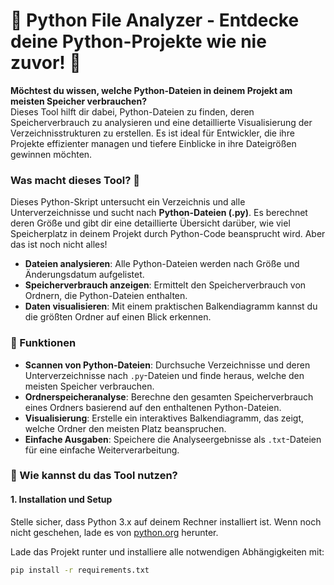 # 📂 Python File Analyzer - Entdecke deine Python-Projekte wie nie zuvor! 🚀

**Möchtest du wissen, welche Python-Dateien in deinem Projekt am meisten Speicher verbrauchen?**  
Dieses Tool hilft dir dabei, Python-Dateien zu finden, deren Speicherverbrauch zu analysieren und eine detaillierte Visualisierung der Verzeichnisstrukturen zu erstellen. Es ist ideal für Entwickler, die ihre Projekte effizienter managen und tiefere Einblicke in ihre Dateigrößen gewinnen möchten.

### Was macht dieses Tool? 🤔

Dieses Python-Skript untersucht ein Verzeichnis und alle Unterverzeichnisse und sucht nach **Python-Dateien (.py)**. Es berechnet deren Größe und gibt dir eine detaillierte Übersicht darüber, wie viel Speicherplatz in deinem Projekt durch Python-Code beansprucht wird. Aber das ist noch nicht alles!

- **Dateien analysieren**: Alle Python-Dateien werden nach Größe und Änderungsdatum aufgelistet.
- **Speicherverbrauch anzeigen**: Ermittelt den Speicherverbrauch von Ordnern, die Python-Dateien enthalten.
- **Daten visualisieren**: Mit einem praktischen Balkendiagramm kannst du die größten Ordner auf einen Blick erkennen.

### 🔧 Funktionen

- **Scannen von Python-Dateien**: Durchsuche Verzeichnisse und deren Unterverzeichnisse nach `.py`-Dateien und finde heraus, welche den meisten Speicher verbrauchen.
- **Ordnerspeicheranalyse**: Berechne den gesamten Speicherverbrauch eines Ordners basierend auf den enthaltenen Python-Dateien.
- **Visualisierung**: Erstelle ein interaktives Balkendiagramm, das zeigt, welche Ordner den meisten Platz beanspruchen.
- **Einfache Ausgaben**: Speichere die Analyseergebnisse als `.txt`-Dateien für eine einfache Weiterverarbeitung.

### 🚀 Wie kannst du das Tool nutzen?

#### 1. Installation und Setup

Stelle sicher, dass Python 3.x auf deinem Rechner installiert ist. Wenn noch nicht geschehen, lade es von [python.org](https://www.python.org/downloads/) herunter.

Lade das Projekt runter und installiere alle notwendigen Abhängigkeiten mit:

```bash
pip install -r requirements.txt
